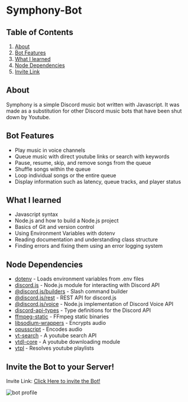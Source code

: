 # Symphony-Bot

## Table of Contents
1. [About](#About)
2. [Bot Features](#Bot-Features)
3. [What I learned](#What-I-learned)
4. [Node Dependencies](#Node-Dependencies)
5. [Invite Link](#Invite-the-Bot-to-your-Server)

## About
Symphony is a simple Discord music bot written with Javascript. It was made as a substitution for other Discord music bots that have been shut down by Youtube.

## Bot Features
- Play music in voice channels
- Queue music with direct youtube links or search with keywords
- Pause, resume, skip, and remove songs from the queue
- Shuffle songs within the queue
- Loop individual songs or the entire queue
- Display information such as latency, queue tracks, and player status

## What I learned
- Javascript syntax
- Node.js and how to build a Node.js project
- Basics of Git and version control
- Using Environment Variables with dotenv
- Reading documentation and understanding class structure
- Finding errors and fixing them using an error logging system

## Node Dependencies
- [dotenv](https://www.npmjs.com/package/dotenv) - Loads environment variables from .env files
- [discord.js](https://www.npmjs.com/package/discord.js) - Node.js module for interacting with Discord API
- [@discord.js/builders](https://www.npmjs.com/package/@discordjs/builders) - Slash command builder
- [@discord.js/rest](https://www.npmjs.com/package/@discordjs/rest) - REST API for discord.js
- [@discord.js/voice](https://www.npmjs.com/package/@discordjs/voice) - Node.js implementation of Discord Voice API
- [discord-api-types](https://www.npmjs.com/package/discord-api-types) - Type definitions for the Discord API
- [ffmpeg-static](https://www.npmjs.com/package/ffmpeg-static) - FFmpeg static binaries
- [libsodium-wrappers](https://www.npmjs.com/package/libsodium-wrappers) - Encrypts audio
- [opusscript](https://www.npmjs.com/package/opusscript) - Encodes audio
- [yt-search](https://www.npmjs.com/package/yt-search) - A youtube search API
- [ytdl-core](https://www.npmjs.com/package/ytdl-core) - A youtube downloading module
- [ytpl](https://www.npmjs.com/package/ytpl) - Resolves youtube playlists

## Invite the Bot to your Server!
Invite Link: [Click Here to invite the Bot!](https://discord.com/api/oauth2/authorize?client_id=908930909355511888&permissions=277062143040&scope=bot%20applications.commands)

<img src="https://user-images.githubusercontent.com/75919484/220444988-69384c11-b7ca-4458-ac48-ab5374e99a4a.png" alt="bot profile"/>
